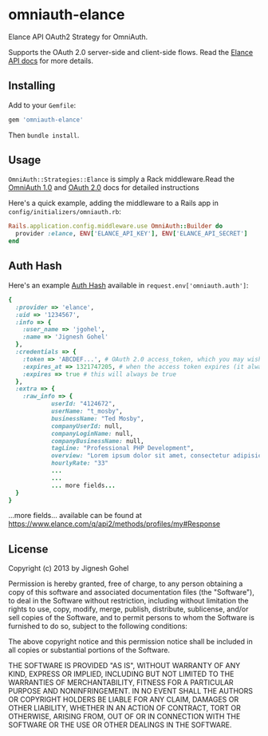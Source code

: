 omniauth-elance
===============

Elance API OAuth2 Strategy for OmniAuth.

Supports the OAuth 2.0 server-side and client-side flows. Read the [Elance API docs](https://www.elance.com/q/api2/getting-started) for more details. 

## Installing

Add to your `Gemfile`:

```ruby
gem 'omniauth-elance'
```

Then `bundle install`.

## Usage

`OmniAuth::Strategies::Elance` is simply a Rack middleware.Read the [OmniAuth 1.0](https://github.com/intridea/omniauth) and [OAuth 2.0](https://github.com/intridea/oauth2) docs for detailed instructions


Here's a quick example, adding the middleware to a Rails app in `config/initializers/omniauth.rb`:

```ruby
Rails.application.config.middleware.use OmniAuth::Builder do
  provider :elance, ENV['ELANCE_API_KEY'], ENV['ELANCE_API_SECRET']
end
```

## Auth Hash

Here's an example [Auth Hash](https://github.com/intridea/omniauth/wiki/Auth-Hash-Schema) available in `request.env['omniauth.auth']`:

```ruby
{
  :provider => 'elance',
  :uid => '1234567',
  :info => {
    :user_name => 'jgohel',
    :name => 'Jignesh Gohel'
  },
  :credentials => {
    :token => 'ABCDEF...', # OAuth 2.0 access_token, which you may wish to store
    :expires_at => 1321747205, # when the access token expires (it always will)
    :expires => true # this will always be true
  },
  :extra => {
    :raw_info => {
		    userId: "4124672",
		    userName: "t_mosby",
		    businessName: "Ted Mosby",
		    companyUserId: null,
		    companyLoginName: null,
		    companyBusinessName: null,
		    tagLine: "Professional PHP Development",
		    overview: "Lorem ipsum dolor sit amet, consectetur adipisicing elit, sed do eiusmod tempor incididunt ut labore et dolore magna aliqua. Ut enim ad minim veniam, quis nostrud exercitation ullamco laboris nisi ut aliquip ex ea commodo consequat. Duis aute irure dolor in reprehenderit in voluptate velit esse cillum dolore eu fugiat nulla pariatur. Excepteur sint occaecat cupidatat non proident, sunt in culpa qui officia deserunt mollit anim id est laborum.",
		    hourlyRate: "33"
		    ...
		    ...
		    ... more fields...
  }
}
```

...more fields... available can be found at https://www.elance.com/q/api2/methods/profiles/my#Response


## License

Copyright (c) 2013 by Jignesh Gohel

Permission is hereby granted, free of charge, to any person obtaining a copy of this software and associated documentation files (the "Software"), to deal in the Software without restriction, including without limitation the rights to use, copy, modify, merge, publish, distribute, sublicense, and/or sell copies of the Software, and to permit persons to whom the Software is furnished to do so, subject to the following conditions:

The above copyright notice and this permission notice shall be included in all copies or substantial portions of the Software.

THE SOFTWARE IS PROVIDED "AS IS", WITHOUT WARRANTY OF ANY KIND, EXPRESS OR IMPLIED, INCLUDING BUT NOT LIMITED TO THE WARRANTIES OF MERCHANTABILITY, FITNESS FOR A PARTICULAR PURPOSE AND NONINFRINGEMENT. IN NO EVENT SHALL THE AUTHORS OR COPYRIGHT HOLDERS BE LIABLE FOR ANY CLAIM, DAMAGES OR OTHER LIABILITY, WHETHER IN AN ACTION OF CONTRACT, TORT OR OTHERWISE, ARISING FROM, OUT OF OR IN CONNECTION WITH THE SOFTWARE OR THE USE OR OTHER DEALINGS IN THE SOFTWARE.


